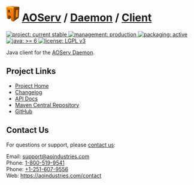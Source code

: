 # [<img src="ao-logo.png" alt="AO Logo" width="35" height="40">](https://aoindustries.com/) [AOServ](https://aoindustries.com/aoserv/) / [Daemon](https://aoindustries.com/aoserv/daemon/) / [Client](https://aoindustries.com/aoserv/daemon/client/)
<p>
	<a href="https://aoindustries.com/life-cycle#project-current-stable">
		<img src="https://aoindustries.com/ao-badges/project-current-stable.svg" alt="project: current stable" />
	</a>
	<a href="https://aoindustries.com/life-cycle#management-production">
		<img src="https://aoindustries.com/ao-badges/management-production.svg" alt="management: production" />
	</a>
	<a href="https://aoindustries.com/life-cycle#packaging-active">
		<img src="https://aoindustries.com/ao-badges/packaging-active.svg" alt="packaging: active" />
	</a>
	<br />
	<a href="https://docs.oracle.com/javase/6/docs/api/">
		<img src="https://aoindustries.com/ao-badges/java-6.svg" alt="java: &gt;= 6" />
	</a>
	<a href="https://www.gnu.org/licenses/lgpl-3.0">
		<img src="https://aoindustries.com/ao-badges/license-lgpl-3.0.svg" alt="license: LGPL v3" />
	</a>
</p>

Java client for the [AOServ Daemon](https://aoindustries.com/aoserv/daemon/).

## Project Links
* [Project Home](https://aoindustries.com/aoserv/daemon/client/)
* [Changelog](https://aoindustries.com/aoserv/daemon/client/changelog)
* [API Docs](https://aoindustries.com/aoserv/daemon/client/apidocs/)
* [Maven Central Repository](https://search.maven.org/#search%7Cgav%7C1%7Cg:%22com.aoindustries%22%20AND%20a:%22aoserv-daemon-client%22)
* [GitHub](https://github.com/aoindustries/aoserv-daemon-client)

## Contact Us
For questions or support, please [contact us](https://aoindustries.com/contact):

Email: [support@aoindustries.com](mailto:support@aoindustries.com)  
Phone: [1-800-519-9541](tel:1-800-519-9541)  
Phone: [+1-251-607-9556](tel:+1-251-607-9556)  
Web: https://aoindustries.com/contact
